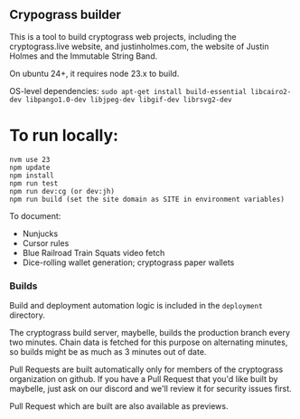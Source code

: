 ## Crypograss builder

This is a tool to build cryptograss web projects, including the cryptograss.live website, and justinholmes.com, the website of Justin Holmes and the Immutable String Band.

On ubuntu 24+, it requires node 23.x to build.

OS-level dependencies:
`sudo apt-get install build-essential libcairo2-dev libpango1.0-dev libjpeg-dev libgif-dev librsvg2-dev`

# To run locally:

```
nvm use 23 
npm update
npm install
npm run test
npm run dev:cg (or dev:jh)
npm run build (set the site domain as SITE in environment variables)
```

To document:

* Nunjucks
* Cursor rules
* Blue Railroad Train Squats video fetch
* Dice-rolling wallet generation; cryptograss paper wallets

### Builds

Build and deployment automation logic is included in the `deployment` directory.

The cryptograss build server, maybelle, builds the production branch every two minutes.  Chain data is fetched for this purpose on alternating minutes, so builds might be as much as 3 minutes out of date.

Pull Requests are built automatically only for members of the cryptograss organization on github.  If you have a Pull Request that you'd like built by maybelle, just ask on our discord and we'll review it for security issues first.

Pull Request which are built are also available as previews.
